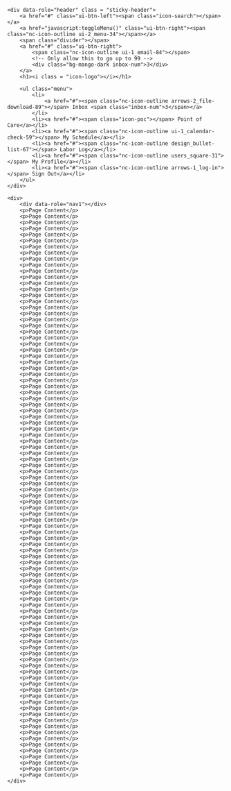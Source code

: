     <div data-role="header" class = "sticky-header">
        <a href="#" class="ui-btn-left"><span class="icon-search"></span></a>
        <a href="javascript:toggleMenu()" class="ui-btn-right"><span class="nc-icon-outline ui-2_menu-34"></span></a>
        <span class="divider"></span>
        <a href="#" class="ui-btn-right">
            <span class="nc-icon-outline ui-1_email-84"></span>
            <!-- Only allow this to go up to 99 -->
            <div class="bg-mango-dark inbox-num">3</div>
        </a>
        <h1><i class = "icon-logo"></i></h1>

        <ul class="menu">
            <li>
                <a href="#"><span class="nc-icon-outline arrows-2_file-download-89"></span> Inbox <span class="inbox-num">3</span></a>
            </li>
            <li><a href="#"><span class="icon-poc"></span> Point of Care</a></li>
            <li><a href="#"><span class="nc-icon-outline ui-1_calendar-check-59"></span> My Schedule</a></li>
            <li><a href="#"><span class="nc-icon-outline design_bullet-list-67"></span> Labor Log</a></li>
            <li><a href="#"><span class="nc-icon-outline users_square-31"></span> My Profile</a></li>
            <li><a href="#"><span class="nc-icon-outline arrows-1_log-in"></span> Sign Out</a></li>
        </ul>
    </div>

    <div>
        <div data-role="nav1"></div>
        <p>Page Content</p>
        <p>Page Content</p>
        <p>Page Content</p>
        <p>Page Content</p>
        <p>Page Content</p>
        <p>Page Content</p>
        <p>Page Content</p>
        <p>Page Content</p>
        <p>Page Content</p>
        <p>Page Content</p>
        <p>Page Content</p>
        <p>Page Content</p>
        <p>Page Content</p>
        <p>Page Content</p>
        <p>Page Content</p>
        <p>Page Content</p>
        <p>Page Content</p>
        <p>Page Content</p>
        <p>Page Content</p>
        <p>Page Content</p>
        <p>Page Content</p>
        <p>Page Content</p>
        <p>Page Content</p>
        <p>Page Content</p>
        <p>Page Content</p>
        <p>Page Content</p>
        <p>Page Content</p>
        <p>Page Content</p>
        <p>Page Content</p>
        <p>Page Content</p>
        <p>Page Content</p>
        <p>Page Content</p>
        <p>Page Content</p>
        <p>Page Content</p>
        <p>Page Content</p>
        <p>Page Content</p>
        <p>Page Content</p>
        <p>Page Content</p>
        <p>Page Content</p>
        <p>Page Content</p>
        <p>Page Content</p>
        <p>Page Content</p>
        <p>Page Content</p>
        <p>Page Content</p>
        <p>Page Content</p>
        <p>Page Content</p>
        <p>Page Content</p>
        <p>Page Content</p>
        <p>Page Content</p>
        <p>Page Content</p>
        <p>Page Content</p>
        <p>Page Content</p>
        <p>Page Content</p>
        <p>Page Content</p>
        <p>Page Content</p>
        <p>Page Content</p>
        <p>Page Content</p>
        <p>Page Content</p>
        <p>Page Content</p>
        <p>Page Content</p>
        <p>Page Content</p>
        <p>Page Content</p>
        <p>Page Content</p>
        <p>Page Content</p>
        <p>Page Content</p>
        <p>Page Content</p>
        <p>Page Content</p>
        <p>Page Content</p>
        <p>Page Content</p>
        <p>Page Content</p>
        <p>Page Content</p>
        <p>Page Content</p>
        <p>Page Content</p>
        <p>Page Content</p>
        <p>Page Content</p>
        <p>Page Content</p>
        <p>Page Content</p>
        <p>Page Content</p>
        <p>Page Content</p>
        <p>Page Content</p>
        <p>Page Content</p>
        <p>Page Content</p>
        <p>Page Content</p>
        <p>Page Content</p>
        <p>Page Content</p>
        <p>Page Content</p>
        <p>Page Content</p>
        <p>Page Content</p>
        <p>Page Content</p>
        <p>Page Content</p>
        <p>Page Content</p>
        <p>Page Content</p>
        <p>Page Content</p>
        <p>Page Content</p>
    </div>
